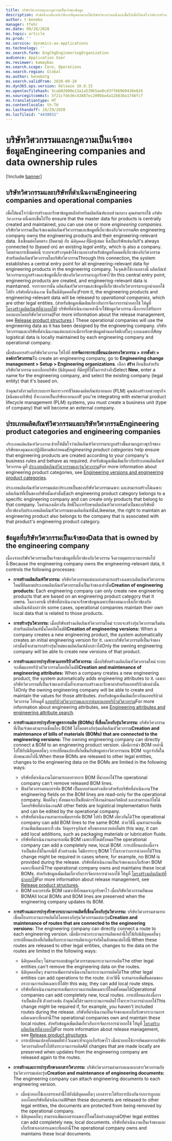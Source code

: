```yaml
---
title: บริษัทวิศวกรรมและกฎความเป็นเจ้าของข้อมูล
description: หัวข้อนี้จะอธิบายถึงวิธีการที่คุณสามารถใช้บริษัทวิศวกรรมหนึ่งแห่งขึ้นไปเพื่อให้แน่ใจว่ามีการสร้างและรักษาข้อมูลหลักสำหรับผลิตภัณฑ์แบบส่วนกลาง บริษัทวิศวกรรมแสดงถึงบริษัทที่เป็นเจ้าของผลิตภัณฑ์วิศวกรรมและข้อมูลที่เกี่ยวข้องกับวิศวกรรม
author: t-benebo
manager: tfehr
ms.date: 09/28/2020
ms.topic: article
ms.prod: ''
ms.service: dynamics-ax-applications
ms.technology: ''
ms.search.form: EngChgEngineeringOrganization
audience: Application User
ms.reviewer: kamaybac
ms.search.scope: Core, Operations
ms.search.region: Global
ms.author: benebotg
ms.search.validFrom: 2020-09-28
ms.dyn365.ops.version: Release 10.0.15
ms.openlocfilehash: 5cab02600e13a1a539b5ae0cd3ff66960430e826
ms.sourcegitcommit: 5f21cfde36c43887ec209bba4a12b830a1746fcf
ms.translationtype: HT
ms.contentlocale: th-TH
ms.lasthandoff: 10/29/2020
ms.locfileid: "4438931"
---
```

# <a name="engineering-companies-and-data-ownership-rules"></a><span data-ttu-id="620be-104">บริษัทวิศวกรรมและกฎความเป็นเจ้าของข้อมูล</span><span class="sxs-lookup"><span data-stu-id="620be-104">Engineering companies and data ownership rules</span></span>

[!include [banner](../includes/banner.md)]

## <a name="engineering-companies-and-operational-companies"></a><span data-ttu-id="620be-105">บริษัทวิศวกรรมและบริษัทที่ดำเนินงาน</span><span class="sxs-lookup"><span data-stu-id="620be-105">Engineering companies and operational companies</span></span>

<span data-ttu-id="620be-106">เพื่อให้แน่ใจว่ามีการสร้างและรักษาข้อมูลหลักสำหรับผลิตภัณฑ์แบบส่วนกลาง คุณสามารถใช้ *บริษัทวิศวกรรม* หนึ่งแห่งขึ้นไป</span><span class="sxs-lookup"><span data-stu-id="620be-106">To ensure that the master data for products is centrally created and maintained, you can use one or more *engineering companies*.</span></span> <span data-ttu-id="620be-107">บริษัทวิศวกรรมเป็นเจ้าของผลิตภัณฑ์วิศวกรรมและข้อมูลที่เกี่ยวข้องกับวิศวกรรม</span><span class="sxs-lookup"><span data-stu-id="620be-107">An engineering company owns the engineering products and their engineering-relevant data.</span></span> <span data-ttu-id="620be-108">ซึ่งเชื่อมต่อโดยตรง (ยึดตาม) กับ *นิติบุคคล* ที่มีอยู่เสมอ ซึ่งเป็นบริษัทเช่นกัน</span><span class="sxs-lookup"><span data-stu-id="620be-108">It's always connected to (based on) an existing *legal entity*, which is also a company.</span></span> <span data-ttu-id="620be-109">โดยผ่านการเชื่อมต่อนี้ ระบบจะสร้างจุดเข้าใช้งานกลางสำหรับข้อมูลทั้งหมดที่เกี่ยวข้องกับวิศวกรรมสำหรับผลิตภัณฑ์วิศวกรรมในบริษัทวิศวกรรม</span><span class="sxs-lookup"><span data-stu-id="620be-109">Through this connection, the system establishes a central entry point for all engineering-relevant data for engineering products in the engineering company.</span></span> <span data-ttu-id="620be-110">ในจุดเข้าใช้งานกลางนี้ ผลิตภัณฑ์วิศวกรรมจะถูกสร้างและข้อมูลที่เกี่ยวข้องกับวิศวกรรมจะถูกรักษาไว้</span><span class="sxs-lookup"><span data-stu-id="620be-110">In this central entry point, engineering products are created, and engineering-relevant data is maintained.</span></span> <span data-ttu-id="620be-111">จากรายการนั้น ผลิตภัณฑ์วิศวกรรมและข้อมูลที่เกี่ยวข้องกับวิศวกรรมจะถูกนำออกใช้ไปยัง *บริษัทที่ดำเนินงาน* ซึ่งเป็นนิติบุคคลอื่นๆ</span><span class="sxs-lookup"><span data-stu-id="620be-111">From it, the engineering products and engineering-relevant data will be released to *operational companies*, which are other legal entities.</span></span> <span data-ttu-id="620be-112">(สำหรับข้อมูลเพิ่มเติมเกี่ยวกับการจัดการการนำออกใช้ ให้ดูที่ [โครงสร้างผลิตภัณฑ์ที่นำออกใช้](release-product-structure.md)) บริษัทที่ดำเนินงานเหล่านี้จะใช้ข้อมูลวิศวกรรม เนื่องจากได้รับการออกแบบโดยบริษัทวิศวกรรม</span><span class="sxs-lookup"><span data-stu-id="620be-112">(For more information about the release management, see [Release product structures](release-product-structure.md).) These operational companies will use the engineering data as it has been designed by the engineering company.</span></span> <span data-ttu-id="620be-113">บริษัทวิศวกรรมและบริษัทที่ดำเนินงานแต่ละแห่งจะมีการรักษาข้อมูลด้านลอจิสติกส์ใดๆ แบบเฉพาะที่</span><span class="sxs-lookup"><span data-stu-id="620be-113">Any logistical data is locally maintained by each engineering company and operational company.</span></span>

<span data-ttu-id="620be-114">เมื่อต้องการสร้างบริษัทวิศวกรรม ให้ไปที่ **การจัดการการเปลี่ยนแปลงทางวิศวกรรม \> การตั้งค่า \> องค์กรวิศวกรรม**</span><span class="sxs-lookup"><span data-stu-id="620be-114">To create an engineering company, go to **Engineering change management \> Setup \> Engineering organizations**.</span></span> <span data-ttu-id="620be-115">เลือก **สร้าง** ป้อนชื่อสำหรับบริษัทวิศวกรรม และเลือกบริษัท (นิติบุคคล) ที่มีอยู่ที่ใช้ในการอ้างอิง</span><span class="sxs-lookup"><span data-stu-id="620be-115">Select **New**, enter a name for the engineering company, and select the existing company (legal entity) that it's based on.</span></span>

<span data-ttu-id="620be-116">ถ้าคุณกำลังรวมกับระบบการจัดการวงจรชีวิตของผลิตภัณฑ์ภายนอก (PLM) คุณต้องสร้างหน่วยธุรกิจ (ชนิดของบริษัท) ที่จะกลายเป็นบริษัทภายนอก</span><span class="sxs-lookup"><span data-stu-id="620be-116">If you're integrating with external product lifecycle management (PLM) systems, you must create a business unit (type of company) that will become an external company.</span></span>

## <a name="engineering-product-categories-and-engineering-companies"></a><span data-ttu-id="620be-117">ประเภทผลิตภัณฑ์วิศวกรรมและบริษัทวิศวกรรม</span><span class="sxs-lookup"><span data-stu-id="620be-117">Engineering product categories and engineering companies</span></span>

<span data-ttu-id="620be-118">*ประเภทผลิตภัณฑ์วิศวกรรม* ช่วยให้มั่นใจว่าผลิตภัณฑ์วิศวกรรมจะถูกสร้างขึ้นตามกฎทางธุรกิจของบริษัทของคุณและปฏิบัติตามข้อกำหนด</span><span class="sxs-lookup"><span data-stu-id="620be-118">*Engineering product categories* help ensure that engineering products are created according to your company's business rules and behave as required.</span></span> <span data-ttu-id="620be-119">สำหรับข้อมูลเพิ่มเติมเกี่ยวกับประเภทผลิตภัณฑ์วิศวกรรม ดูที่ [ประเภทผลิตภัณฑ์วิศวกรรมและรุ่นวิศวกรรม](engineering-versions-product-category.md)</span><span class="sxs-lookup"><span data-stu-id="620be-119">For more information about engineering product categories, see [Engineering versions and engineering product categories](engineering-versions-product-category.md).</span></span>

<span data-ttu-id="620be-120">ประเภทผลิตภัณฑ์วิศวกรรมแต่ละประเภทเป็นของบริษัทวิศวกรรมเฉพาะ และสามารถสร้างได้เฉพาะผลิตภัณฑ์ที่เป็นของบริษัทนั้นเท่านั้น</span><span class="sxs-lookup"><span data-stu-id="620be-120">Each engineering product category belongs to a specific engineering company and can create only products that belong to that company.</span></span> <span data-ttu-id="620be-121">ในทำนองเดียวกัน สิทธิ์ในการรักษาผลิตภัณฑ์วิศวกรรมยังเป็นของบริษัทที่เกี่ยวข้องกับประเภทผลิตภัณฑ์วิศวกรรมของผลิตภัณฑ์นั้น</span><span class="sxs-lookup"><span data-stu-id="620be-121">Likewise, the right to maintain an engineering product also belongs to the company that is associated with that product's engineering product category.</span></span>

## <a name="data-that-is-owned-by-the-engineering-company"></a><span data-ttu-id="620be-122">ข้อมูลที่บริษัทวิศวกรรมเป็นเจ้าของ</span><span class="sxs-lookup"><span data-stu-id="620be-122">Data that is owned by the engineering company</span></span>

<span data-ttu-id="620be-123">เนื่องจากบริษัทวิศวกรรมเป็นเจ้าของข้อมูลที่เกี่ยวข้องกับวิศวกรรม จึงควบคุมกระบวนการต่อไปนี้:</span><span class="sxs-lookup"><span data-stu-id="620be-123">Because the engineering company owns the engineering-relevant data, it controls the following processes:</span></span>

- <span data-ttu-id="620be-124">**การสร้างผลิตภัณฑ์วิศวกรรม:** บริษัทวิศวกรรมแต่ละแห่งสามารถสร้างเฉพาะผลิตภัณฑ์วิศวกรรมใหม่ที่ยึดตามประเภทผลิตภัณฑ์วิศวกรรมซึ่งเป็นเจ้าของเท่านั้น</span><span class="sxs-lookup"><span data-stu-id="620be-124">**Creation of engineering products:** Each engineering company can only create new engineering products that are based on an engineering product category that it owns.</span></span> <span data-ttu-id="620be-125">ในบางกรณี บริษัทที่ดำเนินงานจะรักษาข้อมูลเฉพาะที่ของตนเองซึ่งเกี่ยวข้องกับผลิตภัณฑ์ดังกล่าว</span><span class="sxs-lookup"><span data-stu-id="620be-125">In some cases, operational companies maintain their own local data that is related to those products.</span></span>
- <span data-ttu-id="620be-126">**การสร้างรุ่นวิศวกรรม:** เมื่อบริษัทสร้างผลิตภัณฑ์วิศวกรรมใหม่ ระบบจะสร้างรุ่นวิศวกรรมเริ่มต้นสำหรับผลิตภัณฑ์นั้นโดยอัตโนมัติ</span><span class="sxs-lookup"><span data-stu-id="620be-126">**Creation of engineering versions:** When a company creates a new engineering product, the system automatically creates an initial engineering version for it.</span></span> <span data-ttu-id="620be-127">เฉพาะบริษัทวิศวกรรมที่เป็นเจ้าของเท่านั้นที่จะสามารถสร้างรุ่นใหม่ของผลิตภัณฑ์ดังกล่าวได้</span><span class="sxs-lookup"><span data-stu-id="620be-127">Only the owning engineering company will be able to create new versions of that product.</span></span>
- <span data-ttu-id="620be-128">**การสร้างและการบำรุงรักษาแอททริบิวต์วิศวกรรม:** เมื่อบริษัทสร้างผลิตภัณฑ์วิศวกรรมใหม่ ระบบจะเพิ่มแอททริบิวต์วิศวกรรมโดยอัตโนมัติ</span><span class="sxs-lookup"><span data-stu-id="620be-128">**Creation and maintenance of engineering attributes:** When a company creates a new engineering product, the system automatically adds engineering attributes to it.</span></span> <span data-ttu-id="620be-129">เฉพาะบริษัทวิศวกรรมที่เป็นเจ้าของเท่านั้นที่จะสามารถสร้างและรักษาค่าสำหรับแอททริบิวต์เหล่านั้นได้</span><span class="sxs-lookup"><span data-stu-id="620be-129">Only the owning engineering company will be able to create and maintain the values for those attributes.</span></span> <span data-ttu-id="620be-130">สำหรับข้อมูลเพิ่มเติมเกี่ยวกับแอททริบิวต์วิศวกรรม โปรดดูที่ [แอททริบิวต์วิศวกรรมและการค้นหาแอททริบิวต์วิศวกรรม](engineering-attributes-and-search.md)</span><span class="sxs-lookup"><span data-stu-id="620be-130">For more information about engineering attributes, see [Engineering attributes and engineering attribute search](engineering-attributes-and-search.md).</span></span>
- <span data-ttu-id="620be-131">**การสร้างและการบำรุงรักษาสูตรการผลิต (BOMs) ที่เชื่อมโยงกับรุ่นวิศวกรรม:** บริษัทวิศวกรรมที่เป็นเจ้าของสามารถเชื่อมโยง BOM ได้โดยตรงกับรุ่นผลิตภัณฑ์วิศวกรรม</span><span class="sxs-lookup"><span data-stu-id="620be-131">**Creation and maintenance of bills of materials (BOMs) that are connected to the engineering versions:** The owning engineering company can directly connect a BOM to an engineering product version.</span></span> <span data-ttu-id="620be-132">เมื่อมีการนำ BOM เหล่านี้ไปใช้กับนิติบุคคลอื่นๆ การเปลี่ยนแปลงที่เกิดขึ้นกับข้อมูลทางวิศวกรรมบน BOM จะถูกจำกัดในลักษณะต่อไปนี้:</span><span class="sxs-lookup"><span data-stu-id="620be-132">When these BOMs are released to other legal entities, changes to the engineering data on the BOMs are limited in the following ways:</span></span>

    - <span data-ttu-id="620be-133">บริษัทที่ดำเนินงานไม่สามารถลบรายการ BOM ที่นำออกใช้</span><span class="sxs-lookup"><span data-stu-id="620be-133">The operational company can't remove released BOM lines.</span></span>
    - <span data-ttu-id="620be-134">ฟิลด์วิศวกรรมบนบรรทัด BOM เป็นแบบอ่านอย่างเดียวสำหรับบริษัทที่ดำเนินงาน</span><span class="sxs-lookup"><span data-stu-id="620be-134">The engineering fields on the BOM lines are read-only for the operational company.</span></span> <span data-ttu-id="620be-135">ฟิลด์อื่นๆ ทั้งหมดจะเป็นฟิลด์การใช้งานด้านลอจิสติกส์ และสามารถแก้ไขได้โดยบริษัทที่ดำเนินงาน</span><span class="sxs-lookup"><span data-stu-id="620be-135">All other fields are logistical implementation fields and can be edited by the operational company.</span></span>
    - <span data-ttu-id="620be-136">บริษัทที่ดำเนินงานสามารถเพิ่มบรรทัด BOM ไปยัง BOM เดียวกันได้</span><span class="sxs-lookup"><span data-stu-id="620be-136">The operational company can add BOM lines to the same BOM.</span></span> <span data-ttu-id="620be-137">ด้วยวิธีนี้ คุณสามารถเพิ่มส่วนเพิ่มเติมเฉพาะที่ เช่น วัสดุบรรจุภัณฑ์ หรือของเหลวหล่อลื่น</span><span class="sxs-lookup"><span data-stu-id="620be-137">In this way, it can add local additions, such as packaging materials or lubrication fluids.</span></span>
    - <span data-ttu-id="620be-138">บริษัทที่ดำเนินงานสามารถเพิ่ม BOM เฉพาะที่ใหม่ทั้งหมด</span><span class="sxs-lookup"><span data-stu-id="620be-138">The operational company can add a completely new, local BOM.</span></span> <span data-ttu-id="620be-139">การเปลี่ยนแปลงนี้อาจจำเป็นต้องใช้ในกรณีที่ ตัวอย่างเช่น ไม่มีการระบุ BOM ไว้ในระหว่างการนำออกใช้</span><span class="sxs-lookup"><span data-stu-id="620be-139">This change might be required in cases where, for example, no BOM is provided during the release.</span></span> <span data-ttu-id="620be-140">บริษัทที่ดำเนินงานเป็นเจ้าของและเก็บรักษา BOM เฉพาะที่เหล่านี้</span><span class="sxs-lookup"><span data-stu-id="620be-140">The operational company owns and maintains these local BOMs.</span></span> <span data-ttu-id="620be-141">สำหรับข้อมูลเพิ่มเติมเกี่ยวกับการจัดการการนำออกใช้ ให้ดูที่ [โครงสร้างผลิตภัณฑ์ที่นำออกใช้](release-product-structure.md)</span><span class="sxs-lookup"><span data-stu-id="620be-141">For more information about release management, see [Release product structures](release-product-structure.md).</span></span>
    - <span data-ttu-id="620be-142">BOM และบรรทัด BOM เฉพาะที่ทั้งหมดจะถูกรักษาไว้ เมื่อบริษัทวิศวกรรมอัพเดต BOM</span><span class="sxs-lookup"><span data-stu-id="620be-142">All local BOMs and BOM lines are preserved when the engineering company updates its BOM.</span></span>

- <span data-ttu-id="620be-143">**การสร้างและการบำรุงรักษากระบวนการผลิตที่เชื่อมโยงกับรุ่นวิศวกรรม:** บริษัทวิศวกรรมสามารถเชื่อมโยงกระบวนการผลิตได้โดยตรงกับรุ่นวิศวกรรมแต่ละรุ่น</span><span class="sxs-lookup"><span data-stu-id="620be-143">**Creation and maintenance of routes that are connected to the engineering versions:** The engineering company can directly connect a route to each engineering version.</span></span> <span data-ttu-id="620be-144">เมื่อมีการนำกระบวนการผลิตเหล่านี้ไปใช้กับนิติบุคคลอื่นๆ การเปลี่ยนแปลงที่เกิดขึ้นกับกระบวนการผลิตจะถูกจำกัดในลักษณะต่อไปนี้:</span><span class="sxs-lookup"><span data-stu-id="620be-144">When these routes are released to other legal entities, changes to the data on the routes are limited in the following ways:</span></span>

    - <span data-ttu-id="620be-145">นิติบุคคลอื่นๆ ไม่สามารถลบข้อมูลวิศวกรรมบนกระบวนการผลิต</span><span class="sxs-lookup"><span data-stu-id="620be-145">The other legal entities can't remove the engineering data on the routes.</span></span>
    - <span data-ttu-id="620be-146">นิติบุคคลอื่นๆ สามารถเพิ่มการดำเนินงานในกระบวนการผลิตได้</span><span class="sxs-lookup"><span data-stu-id="620be-146">The other legal entities can add operations to the route.</span></span> <span data-ttu-id="620be-147">ด้วยวิธีนี้ จะสามารถเพิ่มขั้นตอนของกระบวนการผลิตเฉพาะที่ได้</span><span class="sxs-lookup"><span data-stu-id="620be-147">In this way, they can add local route steps.</span></span>
    - <span data-ttu-id="620be-148">บริษัทที่ดำเนินงานสามารถเพิ่มกระบวนการผลิตเฉพาะที่ใหม่ทั้งหมดได้</span><span class="sxs-lookup"><span data-stu-id="620be-148">Operational companies can add completely new, local routes.</span></span> <span data-ttu-id="620be-149">การเปลี่ยนแปลงนี้อาจจำเป็นต้องใช้ ตัวอย่างเช่น ถ้าคุณไม่ได้รวมกระบวนการผลิตไว้ในระหว่างการนำออกใช้</span><span class="sxs-lookup"><span data-stu-id="620be-149">This change might be required if, for example, you haven't included routes during the release.</span></span> <span data-ttu-id="620be-150">บริษัทที่ดำเนินงานเป็นเจ้าของและเก็บรักษากระบวนการผลิตเฉพาะที่เหล่านี้</span><span class="sxs-lookup"><span data-stu-id="620be-150">The operational companies own and maintain these local routes.</span></span> <span data-ttu-id="620be-151">สำหรับข้อมูลเพิ่มเติมเกี่ยวกับการจัดการการนำออกใช้ ให้ดูที่ [โครงสร้างผลิตภัณฑ์ที่นำออกใช้](release-product-structure.md)</span><span class="sxs-lookup"><span data-stu-id="620be-151">For more information about release management, see [Release product structures](release-product-structure.md).</span></span>
    - <span data-ttu-id="620be-152">การเปลี่ยนแปลงทั้งหมดที่ทำไว้เฉพาะที่จะถูกเก็บรักษาไว้ เมื่อนำออกใช้การอัพเดตจากบริษัทวิศวกรรมอีกครั้งไปยังกระบวนการผลิต</span><span class="sxs-lookup"><span data-stu-id="620be-152">All changes that are made locally are preserved when updates from the engineering company are released again to the routes.</span></span>

- <span data-ttu-id="620be-153">**การสร้างและการบำรุงรักษาเอกสารวิศวกรรม:** บริษัทวิศวกรรมสามารถแนบเอกสารวิศวกรรมกับรุ่นวิศวกรรมแต่ละรุ่น</span><span class="sxs-lookup"><span data-stu-id="620be-153">**Creation and maintenance of engineering documents:** The engineering company can attach engineering documents to each engineering version.</span></span>

    - <span data-ttu-id="620be-154">เมื่อนำออกใช้เอกสารเหล่านี้ไปยังนิติบุคคลอื่นๆ เอกสารจะได้รับการป้องกันจากการถูกลบออกโดยบริษัทที่ดำเนินงาน</span><span class="sxs-lookup"><span data-stu-id="620be-154">When these documents are released to other legal entities, the documents are protected from being removed by the operational company.</span></span>
    - <span data-ttu-id="620be-155">นิติบุคคลอื่นๆ สามารถเพิ่มเอกสารเฉพาะที่ใหม่ได้อย่างสมบูรณ์</span><span class="sxs-lookup"><span data-stu-id="620be-155">Other legal entities can add completely new, local documents.</span></span> <span data-ttu-id="620be-156">บริษัทที่ดำเนินงานเป็นเจ้าของและเก็บรักษาเอกสารเฉพาะที่เหล่านี้</span><span class="sxs-lookup"><span data-stu-id="620be-156">The operational company owns and maintains these local documents.</span></span>

